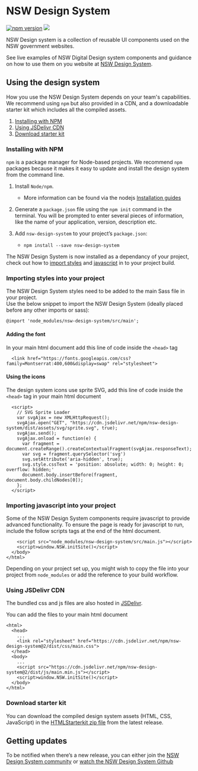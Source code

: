 # NSW Design System

[![npm version](https://badge.fury.io/js/nsw-design-system.svg)](https://badge.fury.io/js/nsw-design-system)
[![](https://data.jsdelivr.com/v1/package/npm/nsw-design-system/badge)](https://www.jsdelivr.com/package/npm/nsw-design-system)


NSW Design system is a collection of reusable UI components used on the NSW government websites.

See live examples of NSW Digital Design system components and guidance on how to use them on you website at [NSW Design System](https://www.digital.nsw.gov.au/digital-design-system).

## Using the design system

How you use the NSW Design System depends on your team's capabilities. We recommend using `npm` but also provided in a CDN, and a downloadable starter kit which includes all the compiled assets.

 1. [Installing with NPM](#installing-with-npm)
 2. [Using JSDelivr CDN](#using-jsdelivr-cdn)
 3. [Download starter kit](#download-starter-kit)
 
### Installing with NPM
`npm` is a package manager for Node-based projects. We recommend `npm` packages because it makes it easy to update and install the design system from the command line.
1.  Install  `Node/npm`. 
    
    -   More information can be found via the nodejs [Installation guides](https://nodejs.org/en/download/)
    
2.  Generate a `package.json` file using the `npm init` command in the terminal. You will be prompted to enter several pieces of information, like the name of your application, version, description etc.
    
4.  Add  `nsw-design-system`  to your project’s  `package.json`:
    - `npm install --save nsw-design-system`

The NSW Design System is now installed as a dependancy of your project, check out how to [import styles](#importing-styles-into-your-project) and [javascript](#importing-javascript-into-your-project) in to your project build.


### Importing styles into your project
The NSW Design System styles need to be added to the main Sass file in your project.  
Use the below snippet to import the NSW Design System (ideally placed before any other imports or sass):
```
@import 'node_modules/nsw-design-system/src/main';
```

#### Adding the font
In your main html document add this line of code inside the `<head>` tag
```
  <link href="https://fonts.googleapis.com/css?family=Montserrat:400,600&display=swap" rel="stylesheet">
```

#### Using the icons
The design system icons use sprite SVG, add this line of code inside the `<head>` tag in your main html document
```
  <script>
    // SVG Sprite Loader
    var svgAjax = new XMLHttpRequest();
    svgAjax.open("GET", "https://cdn.jsdelivr.net/npm/nsw-design-system/dist/assets/svg/sprite.svg", true);
    svgAjax.send();
    svgAjax.onload = function(e) {
      var fragment = document.createRange().createContextualFragment(svgAjax.responseText);
      var svg = fragment.querySelector('svg')
      svg.setAttribute('aria-hidden', true);
      svg.style.cssText = 'position: absolute; width: 0; height: 0; overflow: hidden;'
      document.body.insertBefore(fragment, document.body.childNodes[0]);
    };
  </script>
```

### Importing javascript into your project
Some of the NSW Design System components require javascript to provide advanced functionality. To ensure the page is ready for javascript to run, include the follow scripts tags at the end of the html document.
```
    <script src="node_modules/nsw-design-system/src/main.js"></script>
    <script>window.NSW.initSite()</script>
  </body>
</html>
```
Depending on your project set up, you might wish to copy the file into your project from `node_modules` or add the reference to your build workflow.


### Using JSDelivr CDN
The bundled css and js files are also hosted in [JSDelivr](https://www.jsdelivr.com).

You can add the files to your main html document
```
<html>
  <head>
    ...
    <link rel="stylesheet" href="https://cdn.jsdelivr.net/npm/nsw-design-system@2/dist/css/main.css">
  </head>
  <body>
    ...
    <script src="https://cdn.jsdelivr.net/npm/nsw-design-system@2/dist/js/main.min.js"></script>
    <script>window.NSW.initSite()</script>
  </body>
</html>
```

### Download starter kit
You can download the compiled design system assets (HTML, CSS, JavaScript) in the [HTMLStarterkit zip file](https://github.com/digitalnsw/nsw-design-system/blob/master/HTMLstarterkit.zip) from the latest release.

## Getting updates

To be notified when there’s a new release, you can either join the [NSW Design System community](https://community.digital.nsw.gov.au/) or [watch the NSW Design System Github](https://github.com/digitalnsw/nsw-design-system)
